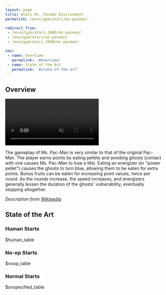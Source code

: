 ```yaml
---
layout: page
title: Atari Ms. Pacman Environment
permalink: /envs/gym/atari/ms-pacman/

redirect_from:
 - /envs/gym/atari-2600/ms-pacman/
 - /env/gym/atari/ms-pacman/
 - /env/gym/atari-2600/ms-pacman/

nav:
 - name: Overview
   permalink: '#overview'
 - name: State of the Art
   permalink: '#state-of-the-art'
---
```



## Overview

<video autoplay muted loop controls>
  <source src="{{ 'assets/_pages/envs/gym/atari/ms-pacman.mp4' | absolute_url }}" type="video/mp4">
</video>

The gameplay of Ms. Pac-Man is very similar to that of the original Pac-Man. The player earns points by eating pellets and avoiding ghosts (contact with one causes Ms. Pac-Man to lose a life). Eating an energizer (or "power pellet") causes the ghosts to turn blue, allowing them to be eaten for extra points. Bonus fruits can be eaten for increasing point values, twice per round. As the rounds increase, the speed increases, and energizers generally lessen the duration of the ghosts' vulnerability, eventually stopping altogether.

*Description from [Wikipedia](https://en.wikipedia.org/wiki/Ms._Pac-Man)*


## State of the Art

### Human Starts

$human_table

### No-op Starts

$noop_table

### Normal Starts

$unspecified_table
